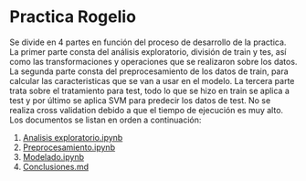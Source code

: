 # Practica Rogelio

Se divide en 4 partes en función del proceso de desarrollo de la practica.
La primer parte consta del análisis exploratorio, división de train y tes, así como las 
transformaciones y operaciones que se realizaron sobre los datos.
La segunda parte consta del preprocesamiento de los datos de train, para calcular
las caracteristicas que se van a usar en el modelo.
La tercera parte trata sobre el tratamiento para test, todo lo que se hizo en train se aplica a test
y por último se aplica SVM para predecir los datos de test.
No se realiza cross validation debido a que el tiempo de ejecución es muy alto.
Los documentos se listan en orden a continuación:
1. [Analisis exploratorio.ipynb](AnalisisExploratorio.ipynb)
2. [Preprocesamiento.ipynb](Preprocesamiento.ipynb)
3. [Modelado.ipynb](Modelado.ipynb)
4. [Conclusiones.md](Conclusiones.md)